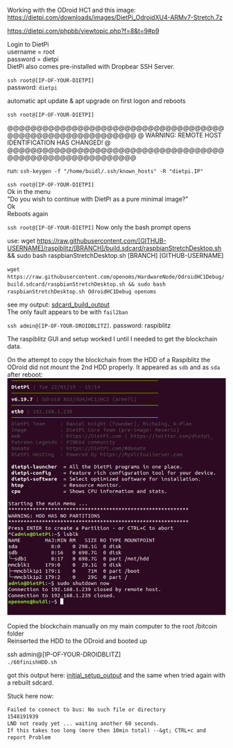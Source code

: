 Working with the ODroid HC1 and this image: https://dietpi.com/downloads/images/DietPi_OdroidXU4-ARMv7-Stretch.7z

https://dietpi.com/phpbb/viewtopic.php?f=8&t=9#p9

Login to DietPi  
username = root  
password = dietpi  
DietPi also comes pre-installed with Dropbear SSH Server.

`ssh root@[IP-OF-YOUR-DIETPI]`  
password: `dietpi`

automatic apt update & apt upgrade on first logon and reboots

`ssh root@[IP-OF-YOUR-DIETPI]`

@@@@@@@@@@@@@@@@@@@@@@@@@@@@@@@@@@@@@@@@@@@@@@@@@@@@@@@@@@@
@    WARNING: REMOTE HOST IDENTIFICATION HAS CHANGED!     @
@@@@@@@@@@@@@@@@@@@@@@@@@@@@@@@@@@@@@@@@@@@@@@@@@@@@@@@@@@@

run: `ssh-keygen -f "/home/buidl/.ssh/known_hosts" -R "dietpi.IP"`

`ssh root@[IP-OF-YOUR-DIETPI]`  
Ok in the menu  
"Do you wish to continue with DietPi as a pure minimal image?"  
Ok  
Reboots again

`ssh root@[IP-OF-YOUR-DIETPI]`
Now only the bash prompt opens

use: wget https://raw.githubusercontent.com/[GITHUB-USERNAME]/raspiblitz/[BRANCH]/build.sdcard/raspbianStretchDesktop.sh && sudo bash raspbianStretchDesktop.sh [BRANCH] [GITHUB-USERNAME]

`wget https://raw.githubusercontent.com/openoms/HardwareNode/OdroidHC1Debug/build.sdcard/raspbianStretchDesktop.sh && sudo bash raspbianStretchDesktop.sh OdroidHC1Debug openoms`

see my output: [sdcard_build_output](sdcard_build_output.html)  
The only fault appears to be with `fail2ban`

 
`ssh admin@[IP-OF-YOUR-DROIDBLITZ]`.
password: raspiblitz

The raspiblitz GUI and setup worked I until I needed to get the blockchain data.

On the attempt to copy the blockchain from the HDD of a Raspiblitz the ODroid did not mount the 2nd HDD properly.
It appeared as `sdb` and as `sda` after reboot:
![](after_reboot_with_2nd_HDD.png)

 Copied the blockchain manually on my main computer to the root /bitcoin folder  
 Reinserted the HDD to the ODroid and booted up
 
 ssh admin@[IP-OF-YOUR-DROIDBLITZ]  
`./60finishHDD.sh` 

got this output here: [initial_setup_output](initial_setup_output.html)
and the same when tried again with a rebuilt sdcard.

Stuck here now: 
```
Failed to connect to bus: No such file or directory
1548191939
LND not ready yet ... waiting another 60 seconds.
If this takes too long (more then 10min total) --&gt; CTRL+c and report Problem
```

